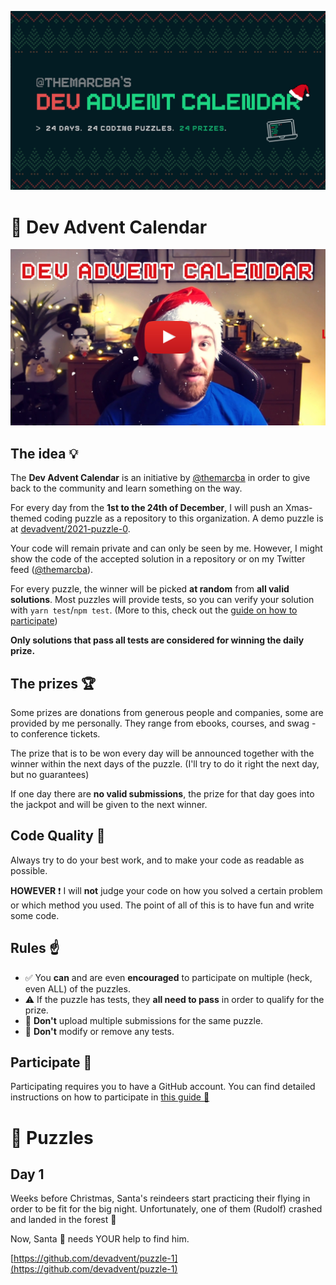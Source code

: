 ![](dac2021.jpg)

# 🎅 Dev Advent Calendar

[![Dev Advent Calendar Video Explaination](./youtube.jpg)](https://www.youtube.com/watch?v=AmtkdsTcHTo)

## The idea 💡

The **Dev Advent Calendar** is an initiative by [@themarcba](https://twitter.com/themarcba) in order to give back to the community and learn something on the way.

For every day from the **1st to the 24th of December**, I will push an Xmas-themed coding puzzle as a repository to this organization. A demo puzzle is at [devadvent/2021-puzzle-0](https://github.com/devadvent/2021-puzzle-0).

Your code will remain private and can only be seen by me. However, I might show the code of the accepted solution in a repository or on my Twitter feed ([@themarcba](https://twitter.com/themarcba)).

For every puzzle, the winner will be picked **at random** from **all valid solutions**. Most puzzles will provide tests, so you can verify your solution with `yarn test`/`npm test`. (More to this, check out the [guide on how to participate](CONTRIBUTING.md))

**Only solutions that pass all tests are considered for winning the daily prize.**

## The prizes 🏆

Some prizes are donations from generous people and companies, some are provided by me personally.
They range from ebooks, courses, and swag - to conference tickets.

The prize that is to be won every day will be announced together with the winner within the next days of the puzzle. (I'll try to do it right the next day, but no guarantees)

If one day there are **no valid submissions**, the prize for that day goes into the jackpot and will be given to the next winner.

## Code Quality 📐

Always try to do your best work, and to make your code as readable as possible.

**HOWEVER** ❗ I will **not** judge your code on how you solved a certain problem or which method you used. The point of all of this is to have fun and write some code.

## Rules ☝️

-   ✅ You **can** and are even **encouraged** to participate on multiple (heck, even ALL) of the puzzles.
-   ⚠️ If the puzzle has tests, they **all need to pass** in order to qualify for the prize.
-   🚫 **Don't** upload multiple submissions for the same puzzle.
-   🚫 **Don't** modify or remove any tests.

## Participate 🚀

Participating requires you to have a GitHub account.
You can find detailed instructions on how to participate in [this guide 📖](CONTRIBUTING.md)

# 🧩 Puzzles

## Day 1

Weeks before Christmas, Santa's reindeers start practicing their flying in order to be fit for the big night. Unfortunately, one of them (Rudolf) crashed and landed in the forest 🌲

Now, Santa 🎅 needs YOUR help to find him.

[https://github.com/devadvent/puzzle-1](https://github.com/devadvent/puzzle-1)
